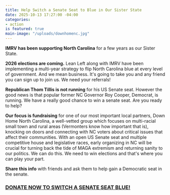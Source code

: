 ```yaml
---
title: Help Switch a Senate Seat to Blue in Our Sister State
date: 2025-10-13 17:27:00 -04:00
categories:
- action
is featured: true
main-image: "/uploads/downhomenc.jpg"
---
```


**IMRV has been supporting North Carolina** for a few years as our Sister State. 

**2026 elections are coming.** Lean Left along with IMRV have been implementing a multi-year strategy to flip North Carolina blue at every level of government. And we mean business. It's going to take you and any friend you can sign up to join us. We need your referrals!

**Republican Thom Tillis is not running** for his US Senate seat.  However the good news is that popular former NC Governor Roy Cooper, Democrat, is running. We have a really good chance to win a senate seat. Are you ready to help?

**Our focus is fundraising** for one of our most important local partners, Down Home North Carolina, a well-vetted group which focuses on multi-racial small town and rural areas (Vermonters know how important that is), knocking on doors and connecting with NC voters about critical issues that affect their communities. With an open US Senate seat and multiple competitive house and legislative races, early organizing in NC will be crucial for turning back the tide of MAGA extremism and returning sanity to our politics.  We can do this. We need to win elections and that's where you can play your part. 

**Share this info** with friends and ask them to help gain a Democratic seat in the senate. 

### [DONATE NOW TO SWITCH A SENATE SEAT BLUE!](https://secure.actblue.com/donate/ll-early-intensive-organizing?refcode=imrv) 